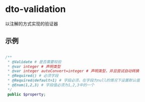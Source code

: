 # dto-validation
以注解的方式实现的验证器

## 示例

```php

/**
 * @Validate # 是否需要较验
 * @var integer # 声明类型
 * @var integer autoConvert=integer # 声明类型，并且尝试自动转换
 * @Required() # 必须字段
 * @Required(default=1) # 字段必须，在字段为null的情况下设置默认值
 * @Enum(1,2,3) # 字段值必须为1,2,3中的一个
 */
 public $property;

```
